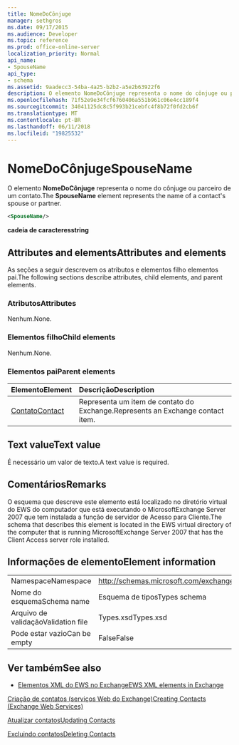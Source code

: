 ```yaml
---
title: NomeDoCônjuge
manager: sethgros
ms.date: 09/17/2015
ms.audience: Developer
ms.topic: reference
ms.prod: office-online-server
localization_priority: Normal
api_name:
- SpouseName
api_type:
- schema
ms.assetid: 9aadecc3-54ba-4a25-b2b2-a5e2b63922f6
description: O elemento NomeDoCônjuge representa o nome do cônjuge ou parceiro de um contato.
ms.openlocfilehash: 71f52e9e34fcf6760406a551b961c06e4cc189f4
ms.sourcegitcommit: 34041125dc8c5f993b21cebfc4f8b72f0fd2cb6f
ms.translationtype: MT
ms.contentlocale: pt-BR
ms.lasthandoff: 06/11/2018
ms.locfileid: "19825532"
---
```

# <a name="spousename"></a><span data-ttu-id="e1995-103">NomeDoCônjuge</span><span class="sxs-lookup"><span data-stu-id="e1995-103">SpouseName</span></span>

<span data-ttu-id="e1995-104">O elemento **NomeDoCônjuge** representa o nome do cônjuge ou parceiro de um contato.</span><span class="sxs-lookup"><span data-stu-id="e1995-104">The **SpouseName** element represents the name of a contact's spouse or partner.</span></span> 
  
```xml
<SpouseName/>
```

 <span data-ttu-id="e1995-105">**cadeia de caracteres**</span><span class="sxs-lookup"><span data-stu-id="e1995-105">**string**</span></span>
## <a name="attributes-and-elements"></a><span data-ttu-id="e1995-106">Attributes and elements</span><span class="sxs-lookup"><span data-stu-id="e1995-106">Attributes and elements</span></span>

<span data-ttu-id="e1995-107">As seções a seguir descrevem os atributos e elementos filho elementos pai.</span><span class="sxs-lookup"><span data-stu-id="e1995-107">The following sections describe attributes, child elements, and parent elements.</span></span>
  
### <a name="attributes"></a><span data-ttu-id="e1995-108">Atributos</span><span class="sxs-lookup"><span data-stu-id="e1995-108">Attributes</span></span>

<span data-ttu-id="e1995-109">Nenhum.</span><span class="sxs-lookup"><span data-stu-id="e1995-109">None.</span></span>
  
### <a name="child-elements"></a><span data-ttu-id="e1995-110">Elementos filho</span><span class="sxs-lookup"><span data-stu-id="e1995-110">Child elements</span></span>

<span data-ttu-id="e1995-111">Nenhum.</span><span class="sxs-lookup"><span data-stu-id="e1995-111">None.</span></span>
  
### <a name="parent-elements"></a><span data-ttu-id="e1995-112">Elementos pai</span><span class="sxs-lookup"><span data-stu-id="e1995-112">Parent elements</span></span>

|<span data-ttu-id="e1995-113">**Elemento**</span><span class="sxs-lookup"><span data-stu-id="e1995-113">**Element**</span></span>|<span data-ttu-id="e1995-114">**Descrição**</span><span class="sxs-lookup"><span data-stu-id="e1995-114">**Description**</span></span>|
|:-----|:-----|
|[<span data-ttu-id="e1995-115">Contato</span><span class="sxs-lookup"><span data-stu-id="e1995-115">Contact</span></span>](contact.md) <br/> |<span data-ttu-id="e1995-116">Representa um item de contato do Exchange.</span><span class="sxs-lookup"><span data-stu-id="e1995-116">Represents an Exchange contact item.</span></span>  <br/> |
   
## <a name="text-value"></a><span data-ttu-id="e1995-117">Text value</span><span class="sxs-lookup"><span data-stu-id="e1995-117">Text value</span></span>

<span data-ttu-id="e1995-118">É necessário um valor de texto.</span><span class="sxs-lookup"><span data-stu-id="e1995-118">A text value is required.</span></span>
  
## <a name="remarks"></a><span data-ttu-id="e1995-119">Comentários</span><span class="sxs-lookup"><span data-stu-id="e1995-119">Remarks</span></span>

<span data-ttu-id="e1995-120">O esquema que descreve este elemento está localizado no diretório virtual do EWS do computador que está executando o MicrosoftExchange Server 2007 que tem instalada a função de servidor de Acesso para Cliente.</span><span class="sxs-lookup"><span data-stu-id="e1995-120">The schema that describes this element is located in the EWS virtual directory of the computer that is running MicrosoftExchange Server 2007 that has the Client Access server role installed.</span></span>
  
## <a name="element-information"></a><span data-ttu-id="e1995-121">Informações de elemento</span><span class="sxs-lookup"><span data-stu-id="e1995-121">Element information</span></span>

|||
|:-----|:-----|
|<span data-ttu-id="e1995-122">Namespace</span><span class="sxs-lookup"><span data-stu-id="e1995-122">Namespace</span></span>  <br/> |http://schemas.microsoft.com/exchange/services/2006/types  <br/> |
|<span data-ttu-id="e1995-123">Nome do esquema</span><span class="sxs-lookup"><span data-stu-id="e1995-123">Schema name</span></span>  <br/> |<span data-ttu-id="e1995-124">Esquema de tipos</span><span class="sxs-lookup"><span data-stu-id="e1995-124">Types schema</span></span>  <br/> |
|<span data-ttu-id="e1995-125">Arquivo de validação</span><span class="sxs-lookup"><span data-stu-id="e1995-125">Validation file</span></span>  <br/> |<span data-ttu-id="e1995-126">Types.xsd</span><span class="sxs-lookup"><span data-stu-id="e1995-126">Types.xsd</span></span>  <br/> |
|<span data-ttu-id="e1995-127">Pode estar vazio</span><span class="sxs-lookup"><span data-stu-id="e1995-127">Can be empty</span></span>  <br/> |<span data-ttu-id="e1995-128">False</span><span class="sxs-lookup"><span data-stu-id="e1995-128">False</span></span>  <br/> |
   
## <a name="see-also"></a><span data-ttu-id="e1995-129">Ver também</span><span class="sxs-lookup"><span data-stu-id="e1995-129">See also</span></span>



- [<span data-ttu-id="e1995-130">Elementos XML do EWS no Exchange</span><span class="sxs-lookup"><span data-stu-id="e1995-130">EWS XML elements in Exchange</span></span>](ews-xml-elements-in-exchange.md)


[<span data-ttu-id="e1995-131">Criação de contatos (serviços Web do Exchange)</span><span class="sxs-lookup"><span data-stu-id="e1995-131">Creating Contacts (Exchange Web Services)</span></span>](http://msdn.microsoft.com/library/4845917e-70d1-481c-bbd7-011ec6571789%28Office.15%29.aspx)
  
[<span data-ttu-id="e1995-132">Atualizar contatos</span><span class="sxs-lookup"><span data-stu-id="e1995-132">Updating Contacts</span></span>](http://msdn.microsoft.com/library/9a865953-b94a-4229-b632-2dee433314be%28Office.15%29.aspx)
  
[<span data-ttu-id="e1995-133">Excluindo contatos</span><span class="sxs-lookup"><span data-stu-id="e1995-133">Deleting Contacts</span></span>](http://msdn.microsoft.com/library/fcc3dc84-cd3e-455e-a1a7-ae6921c9b588%28Office.15%29.aspx)

